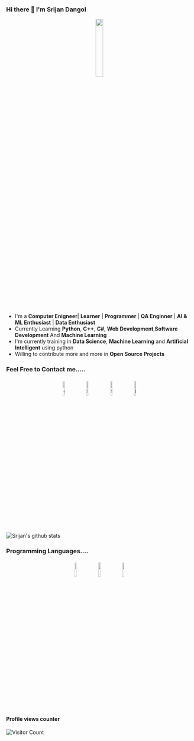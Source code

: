 ### Hi there 👋 I'm Srijan Dangol

<p align="center">
<img width="20%" src="https://img.icons8.com/ios-filled/96/000000/programming.png"/>
</p>


- I'm a **Computer Enigneer**| **Learner** | **Programmer** |  **QA Enginner**  | **AI & ML Enthusiast** | **Data Enthusiast**
- Currently Learning **Python**, **C++**, **C#**, **Web Development**,**Software Development** And **Machine Learning**
- I'm currently training in **Data Science**, **Machine Learning** and **Artificial Intelligent** using python
- Willing to contribute more and more in **Open Source Projects**


### Feel Free to Contact me.....

<p align="center">
	<a href="https://github.com/srijandangol"><img alt="github" width="10%" style="padding:5px" src="https://img.icons8.com/clouds/100/000000/github.png"/></a>
	<a href="https://www.linkedin.com/in/srijan-dangol-955465206/"><img alt="linkedin" width="10%" style="padding:5px" src="https://img.icons8.com/clouds/100/000000/linkedin.png"/></a>
	<a href="https://www.facebook.com/srijan.dragneel/"><img alt="facebook" width="10%" style="padding:5px" src="https://img.icons8.com/clouds/100/000000/facebook-new.png"/></a>
	<a href="https://www.instagram.com/bravo_dgl/"><img alt="instagram" width="10%" style="padding:5px" src="https://img.icons8.com/clouds/100/000000/instagram.png"/></a>
	

![Srijan's github stats](https://github-readme-stats.vercel.app/api?username=srijandangol&show_icons=true&hide_border=true&color=black)&nbsp;&nbsp;

### Programming Languages....

<p align="center">
  <img width="10%" style="padding:5px" src="https://img.icons8.com/color/144/000000/python.png"/>
  <img width="10%" style="padding:5px" src="https://img.icons8.com/ios-filled/50/000000/c-plus-plus-logo.png"/>
  <img width="10%" style="padding:5px" src="https://img.icons8.com/color/144/000000/javascript.png"/>
</p>

#### Profile views counter
![Visitor Count](https://profile-counter.glitch.me/srijandangol/count.svg)

